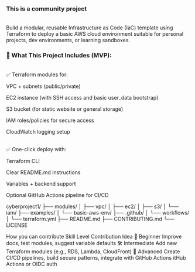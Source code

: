 <h3>This is a community project</h3>
<br>Build a modular, reusable Infrastructure as Code (IaC) template using Terraform to deploy a basic AWS cloud environment suitable for personal projects, dev environments, or learning sandboxes.

<h3>🧰 What This Project Includes (MVP):</h3>
<br>✅ Terraform modules for:

VPC + subnets (public/private)

EC2 instance (with SSH access and basic user_data bootstrap)

S3 bucket (for static website or general storage)

IAM roles/policies for secure access

CloudWatch logging setup

<br>✅ One-click deploy with:

Terraform CLI

Clear README.md instructions

Variables + backend support

Optional GitHub Actions pipeline for CI/CD



cyberproject1/
├── modules/
│   ├── vpc/
│   ├── ec2/
│   ├── s3/
│   └── iam/
├── examples/
│   └── basic-aws-env/
├── .github/
│   └── workflows/
│       └── terraform.yml
├── README.md
├── CONTRIBUTING.md
└── LICENSE


How you can contribute
Skill Level	      Contribution Idea
🌟 Beginner	      Improve docs, test modules, suggest variable defaults
🛠️ Intermediate  	Add new Terraform modules (e.g., RDS, Lambda, CloudFront)
🧠 Advanced	      Create CI/CD pipelines, build secure patterns, integrate with GitHub Actions
itHub Actions or OIDC auth
